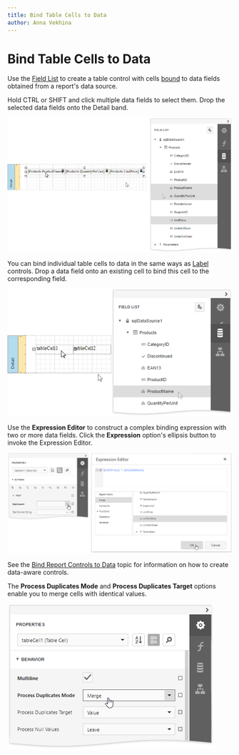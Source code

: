 ```yaml
---
title: Bind Table Cells to Data
author: Anna Vekhina
---
```

# Bind Table Cells to Data

Use the [Field List](../../report-designer-tools/ui-panels/field-list.md) to create a table control with cells [bound](../../bind-to-data/bind-controls-to-data-expression-bindings.md) to data fields obtained from a report's data source. 

Hold CTRL or SHIFT and click multiple data fields to select them. Drop the selected data fields onto the Detail band.

![](../../../../images/eurd-web-table-control-drop-fields-from-field-list.png)

You can bind individual table cells to data in the same ways as [Label](../use-basic-report-controls/label.md) controls. Drop a data field onto an existing cell to bind this cell to the corresponding field.

![](../../../../images/eurd-web-bind-existing-table-cell-to-data.png)

Use the **Expression Editor** to construct a complex binding expression with two or more data fields. Click the **Expression** option's ellipsis button to invoke the Expression Editor. 

![](../../../../images/eurd-web-table-cell-expression.png)

See the [Bind Report Controls to Data](../../bind-to-data/bind-controls-to-data-expression-bindings.md) topic for information on how to create data-aware controls.

The **Process Duplicates Mode** and **Process Duplicates Target** options enable you to merge cells with identical values.

![](../../../../images/eurd-web-table-cell-process-duplicates-mode.png)
